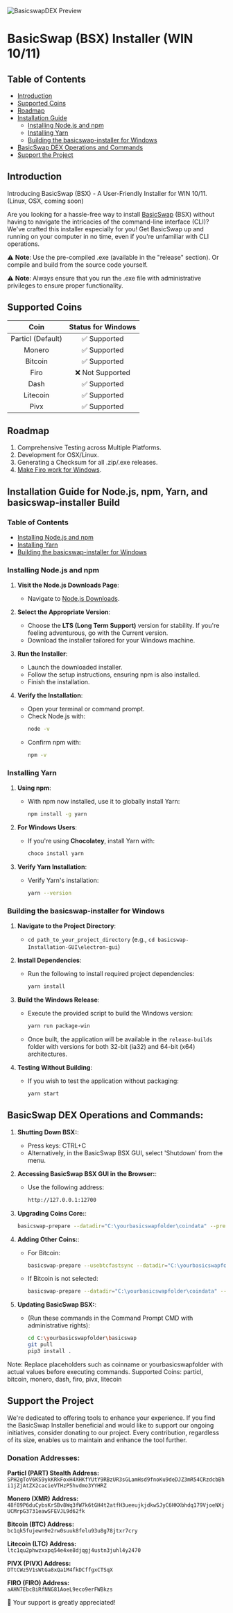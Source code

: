 ![BasicswapDEX Preview](.github-readme/basicswap_header_v1.0.6-WIN.jpg)

# BasicSwap (BSX) Installer (WIN 10/11)

## Table of Contents

- [Introduction](#introduction)
- [Supported Coins](#supported-coins)
- [Roadmap](#roadmap)
- [Installation Guide](#installation-guide-for-nodejs-npm-yarn-and-basicswap-installer-build)
  - [Installing Node.js and npm](#installing-nodejs-and-npm)
  - [Installing Yarn](#installing-yarn)
  - [Building the basicswap-installer for Windows](#building-the-basicswap-installer-for-windows)
- [BasicSwap DEX Operations and Commands](#basicSwap-dex-operations-and-commands)
- [Support the Project](#support-the-project)




## Introduction

Introducing BasicSwap (BSX) - A User-Friendly Installer for WIN 10/11. (Linux, OSX, coming soon)

Are you looking for a hassle-free way to install [BasicSwap](https://basicswapdex.com) (BSX) without having to navigate the intricacies of the command-line interface (CLI)? We've crafted this installer especially for you! Get BasicSwap up and running on your computer in no time, even if you're unfamiliar with CLI operations. 

⚠️ **Note**: Use the pre-compiled .exe (available in the "release" section). Or compile and build from the source code yourself.

⚠️ **Note**: Always ensure that you run the .exe file with administrative privileges to ensure proper functionality.

## Supported Coins 

| Coin      | Status for Windows        |
|:---------:|:-------------------------:|
| Particl (Default) | ✅ Supported |
| Monero    | ✅ Supported               |
| Bitcoin   | ✅ Supported               |
| Firo      | ❌ Not Supported           |
| Dash      | ✅ Supported               |
| Litecoin  | ✅ Supported               |
| Pivx      | ✅ Supported               |

## Roadmap

1. Comprehensive Testing across Multiple Platforms.
2. Development for OSX/Linux.
3. Generating a Checksum for all .zip/.exe releases.
4. [Make Firo work for Windows](https://github.com/tecnovert/basicswap/blob/db0e85d37cfe4b0a42c1fdbf608b4d2df73e18d7/bin/basicswap_prepare.py#L628).

## Installation Guide for Node.js, npm, Yarn, and basicswap-installer Build

### Table of Contents

- [Installing Node.js and npm](#installing-nodejs-and-npm)
- [Installing Yarn](#installing-yarn)
- [Building the basicswap-installer for Windows](#building-the-basicswap-installer-for-windows)

### Installing Node.js and npm

1. **Visit the Node.js Downloads Page**:
   - Navigate to [Node.js Downloads](https://nodejs.org/en/download/).

2. **Select the Appropriate Version**:
   - Choose the **LTS (Long Term Support)** version for stability. If you're feeling adventurous, go with the Current version.
   - Download the installer tailored for your Windows machine.

3. **Run the Installer**:
   - Launch the downloaded installer.
   - Follow the setup instructions, ensuring npm is also installed.
   - Finish the installation.

4. **Verify the Installation**:
   - Open your terminal or command prompt.
   - Check Node.js with: 
     ```bash
     node -v
     ```
   - Confirm npm with:
     ```bash
     npm -v
     ```

### Installing Yarn

1. **Using npm**:
   - With npm now installed, use it to globally install Yarn:
     ```bash
     npm install -g yarn
     ```

2. **For Windows Users**:
   - If you're using **Chocolatey**, install Yarn with:
     ```bash
     choco install yarn
     ```

4. **Verify Yarn Installation**:
   - Verify Yarn's installation:
     ```bash
     yarn --version
     ```

### Building the basicswap-installer for Windows

1. **Navigate to the Project Directory**:
   - `cd path_to_your_project_directory` (e.g., `cd basicswap-Installation-GUI\electron-gui`)

2. **Install Dependencies**:
   - Run the following to install required project dependencies:
     ```bash
     yarn install
     ```

3. **Build the Windows Release**:
   - Execute the provided script to build the Windows version:
     ```bash
     yarn run package-win
     ```
   - Once built, the application will be available in the `release-builds` folder with versions for both 32-bit (ia32) and 64-bit (x64) architectures.

4. **Testing Without Building**:
   - If you wish to test the application without packaging:
     ```bash
     yarn start
     ```

## BasicSwap DEX Operations and Commands:

1. **Shutting Down BSX:**:
   - Press keys: CTRL+C
   - Alternatively, in the BasicSwap BSX GUI, select 'Shutdown' from the menu.

2. **Accessing BasicSwap BSX GUI in the Browser:**:
   - Use the following address:
     ```bash
     http://127.0.0.1:12700
     ```

3. **Upgrading Coins Core:**:
     ```bash
     basicswap-prepare --datadir="C:\yourbasicswapfolder\coindata" --preparebinonly --withcoins=coinname
     ```

4. **Adding Other Coins:**:
   - For Bitcoin:
     ```bash
     basicswap-prepare --usebtcfastsync --datadir="C:\yourbasicswapfolder\coindata" --addcoin=bitcoin,coinname
     ```
   - If Bitcoin is not selected:
     ```bash
     basicswap-prepare --datadir="C:\yourbasicswapfolder\coindata" --addcoin=coinname,coinname
     ```

5. **Updating BasicSwap BSX:**:
   - (Run these commands in the Command Prompt CMD with administrative rights):
     ```bash
     cd C:\yourbasicswapfolder\basicswap
     git pull
     pip3 install .

     ```
Note: Replace placeholders such as coinname or yourbasicswapfolder with actual values before executing commands. Supported Coins: particl, bitcoin, monero, dash, firo, pivx, litecoin


## Support the Project

We're dedicated to offering tools to enhance your experience. If you find the BasicSwap Installer beneficial and would like to support our ongoing initiatives, consider donating to our project. Every contribution, regardless of its size, enables us to maintain and enhance the tool further.

### Donation Addresses:

**Particl (PART) Stealth Address:**  
`SPH2gToV6KS9ykKRkFoxH4XHKfYUtY9RBzUR3sGLamHsd9fnoKu9deDJZ3mR54CRzdcbBhi1jZjAtZX2cacieVTHzP5hvdmo3YYHRZ`

**Monero (XMR) Address:**  
`48f89P6duCybsKrSBv8Wq3fW7k6tGH4t2atfH3ueeujkjdkwSJyC6HKXbhdq179VjoeNXjUCMrpG3731eawSFEVJL9d62fk`

**Bitcoin (BTC) Address:**  
`bc1qk5fujewn9e2rw0suuk8felu93u8g78jtxr7cry`

**Litecoin (LTC) Address:**  
`ltc1qu2phwzxxpq54e4xe8djqgj4ustn3juhl4y2470`

**PIVX (PIVX) Address:**  
`DTtCWz5V1sWtGa8xQa1M4fkDCffgxCTSqX`

**FIRO (FIRO) Address:**  
`aAHN7EbcBiRfNNG81AoeL9eco9erFWBkzs`

🙌 Your support is greatly appreciated!